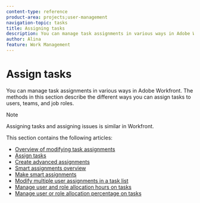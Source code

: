 ```yaml
---
content-type: reference
product-area: projects;user-management
navigation-topic: tasks
title: Assigning tasks
description: You can manage task assignments in various ways in Adobe Workfront. The methods in this section describe the different ways you can assign tasks to users, teams, and job roles.
author: Alina
feature: Work Management
---
```


# Assign tasks

You can manage task assignments in various ways in Adobe Workfront. The methods in this section describe the different ways you can assign tasks to users, teams, and job roles.

>[!NOTE]
>
>Assigning tasks and assigning issues is similar in Workfront.

This section contains the following articles:

* [Overview of modifying task assignments](../../../manage-work/tasks/assign-tasks/modify-task-assignments-overview.md) 
* [Assign tasks](../../../manage-work/tasks/assign-tasks/assign-tasks.md) 
* [Create advanced assignments](../../../manage-work/tasks/assign-tasks/create-advanced-assignments.md) 
* [Smart assignments overview](../../../manage-work/tasks/assign-tasks/smart-assignments.md) 
* [Make smart assignments](../../../manage-work/tasks/assign-tasks/make-smart-assignments.md) 
* [Modify multiple user assignments in a task list](../../../manage-work/tasks/assign-tasks/modify-multiple-assignments-in-task-list.md) 
* [Manage user and role allocation hours on tasks](../../../manage-work/tasks/assign-tasks/manage-allocation-hours-on-tasks.md) 
* [Manage user or role allocation percentage on tasks](../../../manage-work/tasks/assign-tasks/manage-allocation-percentage-on-tasks.md)

